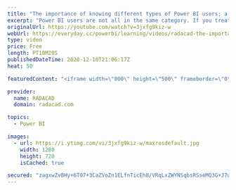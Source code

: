 ```yaml
---
title: "The importance of knowing different types of Power BI users; a governance approach"
excerpt: "Power BI users are not all in the same category. If you treat everyone the same, then you wouldn't have a successful Power BI adoption. You would likely spend too much on the training and gain much less of adoption. In this video, I'll explain what are the different types of users and what are proper"
originalUrl: https://youtube.com/watch?v=3jxfg9kiz-w
webUrl: https://everyday.cc/powerbi/learning/videos/radacad-the-importance-of-knowing-different-types-of-power-bi-users-a-governance-approach/
type: video
price: Free
length: PT10M29S
publishedDateTime: 2020-12-10T21:06:17Z
heat: 50

featuredContent: "<iframe width=\"800\" height=\"500\" frameborder=\"0\" src=\"https://www.youtube.com/embed/3jxfg9kiz-w\" allow=\"accelerometer; autoplay; encrypted-media; gyroscope; picture-in-picture\" allowfullscreen></iframe>"

provider:
  name: RADACAD
  domain: radacad.com

topics:
  - Power BI

images:
  - url: https://i.ytimg.com/vi/3jxfg9kiz-w/maxresdefault.jpg
    width: 1280
    height: 720
    isCached: true

secured: "zagxwZvBHy+6T07+3CaZVoZn1ELfnTicEh8/VRqLxZWYNSqbsRSseMQ3G+J7w4GoAiZ6WBgQ4L7Cg+mH1leqXBAt7PhNxNr/HyUSiFSHPVurhhVlstZvNjtQkTiqx/o9UQbOuMKFk1IiGVmM4vCsMeaffjqpAmHq+Ph7Gz6veTZJcKqoR4gl4YAry69CsiizIeDC98nDsnkZLYqwtmJLuzhhA1oHs+atIKUp8kGlFUMBzE/ghfBroYPIJ4joxMjt/mF38xiDLqyaOrvxTJHdi7KOgZgnO4nfLS0re7OOuc/k6DsRzEXq772g3S0cNGpMW0HzitfJwXXy/dmKe58LSztgU7vY6k0IUc5+t/xjLVwNIj1/0mvyVVRfszb0dVistZc0qeRJoCgmw0kV1VlQ99j+L9HWHtDqCGmihB7+/Jg=;1agfqhnbFMko9nNUa3T0Tg=="
---
```


